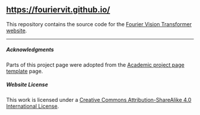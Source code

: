 ## https://fouriervit.github.io/
This repository contains the source code for the [Fourier Vision Transformer website](https://fouriervit.github.io/).

---

##### Acknowledgments
Parts of this project page were adopted from the [Academic project page template](https://github.com/eliahuhorwitz/Academic-project-page-template) page.

##### Website License
This work is licensed under a <a rel="license" href="http://creativecommons.org/licenses/by-sa/4.0/">Creative Commons Attribution-ShareAlike 4.0 International License</a>.
